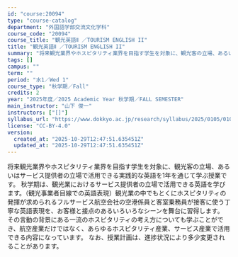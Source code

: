 ```yaml
---
id: "course:20094"
type: "course-catalog"
department: "外国語学部交流文化学科"
course_code: "20094"
course_title: "観光英語Ⅱ ／TOURISM ENGLISH II"
title: "観光英語Ⅱ ／TOURISM ENGLISH II"
summary: "将来観光業界やホスピタリティ業界を目指す学生を対象に、観光客の立場、あるいはサービス提供者の立場で活用できる実践的な英語を1年を通じて学ぶ授業です。 秋学期は、観光業におけるサービス提供者の立場で活用できる英語を学びます。（観光事業者目線で…"
tags: []
campus: ""
term: ""
period: "水1／Wed 1"
course_type: "秋学期／Fall"
credits: 2
year: "2025年度／2025 Academic Year 秋学期／FALL SEMESTER"
main_instructor: "山下 俊一"
instructors: ["[]"]
syllabus_url: "https://www.dokkyo.ac.jp/research/syllabus/2025/0105/0105_20094_ja_JP.html"
license: "CC-BY-4.0"
version:
  created_at: "2025-10-29T12:47:51.635451Z"
  updated_at: "2025-10-29T12:47:51.635451Z"
---
```

将来観光業界やホスピタリティ業界を目指す学生を対象に、観光客の立場、あるいはサービス提供者の立場で活用できる実践的な英語を1年を通じて学ぶ授業です。 秋学期は、観光業におけるサービス提供者の立場で活用できる英語を学びます。（観光事業者目線での英語表現）観光業の中でもとくにホスピタリティの発揮が求められるフルサービス航空会社の空港係員と客室乗務員が接客に使う丁寧な英語表現を、お客様と接点のあるいろいろなシーンを舞台に習得します。 その言動の背景にある一流のホスピタリティの考え方についても学ぶことができ、航空産業だけではなく、あらゆるホスピタリティ産業、サービス産業で活用できる内容になっています。 なお、授業計画は、進捗状況により多少変更されることがあります。
